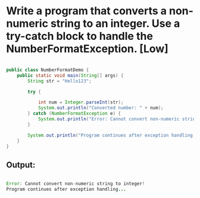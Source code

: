 # Write a program that converts a non-numeric string to an integer. Use a try-catch block to handle the NumberFormatException. [Low]

```java

public class NumberFormatDemo {
    public static void main(String[] args) {
        String str = "Hello123"; 

        try {

            int num = Integer.parseInt(str);
            System.out.println("Converted number: " + num);
        } catch (NumberFormatException e) {
            System.out.println("Error: Cannot convert non-numeric string to integer!");
        }

        System.out.println("Program continues after exception handling...");
    }
}


```

## Output:

```java

Error: Cannot convert non-numeric string to integer!
Program continues after exception handling...

```

